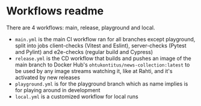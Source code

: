 # Workflows readme
There are 4 workflows: main, release, playground and local.

- `main.yml` is the main CI workflow ran for all branches except playground, split into jobs client-checks (Vitest and Eslint), server-checks (Pytest and Pylint) and e2e-checks (regular build and Cypress)
- `release.yml` is the CD workflow that builds and pushes an image of the main branch to Docker Hub's `ohtukontitus/news-collection:latest` to be used by any image streams watching it, like at Rahti, and it's activated by new releases
- `playground.yml` is for the playground branch which as name implies is for playing around in development
- `local.yml` is a customized workflow for local runs
